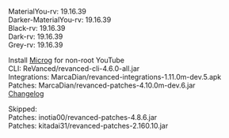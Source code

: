 MaterialYou-rv: 19.16.39  
Darker-MaterialYou-rv: 19.16.39  
Black-rv: 19.16.39  
Dark-rv: 19.16.39  
Grey-rv: 19.16.39  

Install [Microg](https://github.com/ReVanced/GmsCore/releases) for non-root YouTube  
CLI: ReVanced/revanced-cli-4.6.0-all.jar  
Integrations: MarcaDian/revanced-integrations-1.11.0m-dev.5.apk  
Patches: MarcaDian/revanced-patches-4.10.0m-dev.6.jar  
[Changelog](https://github.com/MarcaDian/revanced-patches/releases/tag/v4.10.0m-dev.6)  

Skipped:  
Patches: inotia00/revanced-patches-4.8.6.jar  
Patches: kitadai31/revanced-patches-2.160.10.jar    
